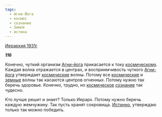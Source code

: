 ```yaml
---
tags:
  - Агни-Йога
  - космос
  - сознание
  - Земля
  - истина
---
```

[Иерархия 1931г](https://127.0.0.1:4002/agni/1931)

___116___

Конечно, чуткий организм [Агни-йога](../../../tags/#Агни-Йога) прикасается к току [космическому](../../../tags/#космос). Каждая волна отражается в центрах, и восприимчивость чуткого [Агни-йога](../../../tags/#Агни-Йога) утверждает [космические](../../../tags/#космос) волны. Потому все [космические](../../../tags/#космос) и [земные](../../../tags/#Земля) волны так касаются центров огненных. Потому нужно так беречь здоровье. Конечно, трудно, но [космическое](../../../tags/#космос) [сознание](../../../tags/#сознание) так чудесно.   

Кто лучше решит и знает? Только Иерарх. Потому нужно беречь каждую жемчужину. Так пусть хранят сокровища. [Истинно](../../../tags/#истина), утверждаю только так можно победить.   

